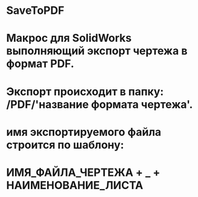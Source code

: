 # SaveToPDF
# Макрос для SolidWorks выполняющий экспорт чертежа в формат PDF.
# Экспорт происходит в папку: /PDF/'название формата чертежа'.
# имя экспортируемого файла строится по шаблону:
# ИМЯ_ФАЙЛА_ЧЕРТЕЖА + _ + НАИМЕНОВАНИЕ_ЛИСТА
